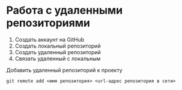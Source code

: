 # Работа с удаленными репозиториями

1. Создать аккаунт на GitHub
2. Создать локальный репозиторий 
3. Создать удаленный репозиторий
4. Связать удаленный с локальным

Добавить удаленный репозиторий к проекту
```
git remote add <имя репозитория> <url-адрес репозитория в сети>
```

